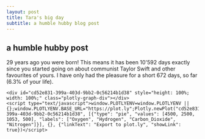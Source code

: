 ```yaml
---
layout: post
title: Tara's big day
subtitle: a humble hubby blog post 
---
```


## a humble hubby post
29 years ago you were born! This means it has been 10'592 days exactly since you started going on about communist Taylor Swift and other favourites of yours. I have only had the pleasure for a short 672 days, so far (6.3% of your life).
<script src="https://cdn.plot.ly/plotly-latest.min.js"></script>
    <div id="cd52e831-399a-403d-9bb2-0c56214b1d38" style="height: 100%; width: 100%;" class="plotly-graph-div"></div>
	<script type="text/javascript">window.PLOTLYENV=window.PLOTLYENV || {};window.PLOTLYENV.BASE_URL="https://plot.ly";Plotly.newPlot("cd52e831-399a-403d-9bb2-0c56214b1d38", [{"type": "pie", "values": [4500, 2500, 1053, 500], "labels": ["Oxygen", "Hydrogen", "Carbon_Dioxide", "Nitrogen"]}], {}, {"linkText": "Export to plot.ly", "showLink": true})</script>
